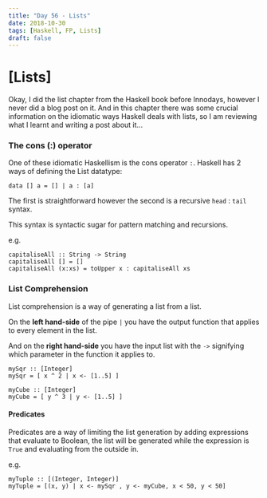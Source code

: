 ```yaml
---
title: "Day 56 - Lists"
date: 2018-10-30
tags: [Haskell, FP, Lists]
draft: false
---
```


# [Lists]

Okay, I did the list chapter from the Haskell book before Innodays, however I never did a blog post on it. And in this chapter there was some crucial information on the idiomatic ways Haskell deals with lists, so I am reviewing what I learnt and writing a post about it...

### The cons (:) operator

One of these idiomatic Haskellism is the cons operator `:`. Haskell has 2 ways of defining the List datatype:

```
data [] a = [] | a : [a]
```

The first is straightforward however the second is a recursive `head` : `tail` syntax.

This syntax is syntactic sugar for pattern matching and recursions.

e.g.
```
capitaliseAll :: String -> String
capitaliseAll [] = []
capitaliseAll (x:xs) = toUpper x : capitaliseAll xs
```

### List Comprehension

List comprehension is a way of generating a list from a list.

On the **left hand-side** of the pipe `|` you have the output function that applies to every element in the list.

And on the **right hand-side** you have the input list with the `->` signifying which parameter in the function it applies to.

```
mySqr :: [Integer]                    
mySqr = [ x ^ 2 | x <- [1..5] ]

myCube :: [Integer]
myCube = [ y ^ 3 | y <- [1..5] ]
```
#### Predicates
Predicates are a way of limiting the list generation by adding expressions that evaluate to Boolean, the list will be generated while the expression is `True` and evaluating from the outside in.

e.g.
```
myTuple :: [(Integer, Integer)]
myTuple = [(x, y) | x <- mySqr , y <- myCube, x < 50, y < 50]
```
